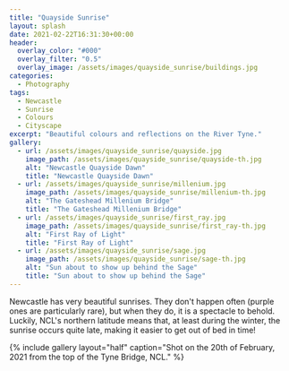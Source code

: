 ```yaml
---
title: "Quayside Sunrise"
layout: splash
date: 2021-02-22T16:31:30+00:00
header:
  overlay_color: "#000"
  overlay_filter: "0.5"
  overlay_image: /assets/images/quayside_sunrise/buildings.jpg
categories:
  - Photography
tags:
  - Newcastle
  - Sunrise
  - Colours
  - Cityscape
excerpt: "Beautiful colours and reflections on the River Tyne."
gallery:
  - url: /assets/images/quayside_sunrise/quayside.jpg
    image_path: /assets/images/quayside_sunrise/quayside-th.jpg
    alt: "Newcastle Quayside Dawn"
    title: "Newcastle Quayside Dawn"
  - url: /assets/images/quayside_sunrise/millenium.jpg
    image_path: /assets/images/quayside_sunrise/millenium-th.jpg
    alt: "The Gateshead Millenium Bridge"
    title: "The Gateshead Millenium Bridge"
  - url: /assets/images/quayside_sunrise/first_ray.jpg
    image_path: /assets/images/quayside_sunrise/first_ray-th.jpg
    alt: "First Ray of Light"
    title: "First Ray of Light"
  - url: /assets/images/quayside_sunrise/sage.jpg
    image_path: /assets/images/quayside_sunrise/sage-th.jpg
    alt: "Sun about to show up behind the Sage"
    title: "Sun about to show up behind the Sage"
---
```


Newcastle has very beautiful sunrises. They don't happen often (purple ones are particularly rare), but when they do, it is a spectacle to behold. Luckily, NCL's northern latitude means that, at least during the winter, the sunrise occurs quite late, making it easier to get out of bed in time!

{% include gallery layout="half" caption="Shot on the 20th of February, 2021 from the top of the Tyne Bridge, NCL." %}

